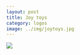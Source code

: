 ```yaml
---
layout: post
title: Joy toys
category: logos
image: ../img/joytoys.jpg
---
```


<img src="{{ site.baseurl }}/img/joytoys.jpg">